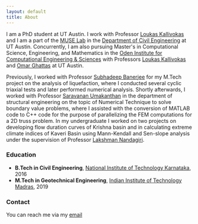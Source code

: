```yaml
---
layout: default
title: About
---
```



I am a PhD student at UT Austin. 
I work with Professor [Loukas Kallivokas](https://www.caee.utexas.edu/prof/kallivokas/) and I am a part of the [MUSE Lab](https://www.caee.utexas.edu/muse/) in the [Department of Civil Engineering](https://www.caee.utexas.edu/) at UT Austin.
Concurrently, I am also pursuing Master's in Computational Science, Engineering, and Mathematics in the [Oden Institute for Computational Engineering & Sciences](https://www.oden.utexas.edu/) with Professors [Loukas Kallivokas](https://www.caee.utexas.edu/prof/kallivokas/) and [Omar Ghattas](https://users.oden.utexas.edu/~omar/) at UT Austin.

Previously, I worked with Professor [Subhadeep Banerjee](https://home.iitm.ac.in/subhadeep/index.htm) for my M.Tech project on the analysis of liquefaction, where I conducted several cyclic triaxial tests and later performed numerical analysis. 
Shortly afterwards, I worked with Professor [Saravanan Umakanthan](https://civil.iitm.ac.in/faculty/saran/) in the department of structural engineering on the topic of Numerical Technique to solve boundary value problems, where I assisted with the conversion of MATLAB code to C++ code for the purpose of parallelizing the FEM computations for a 2D truss problem.
In my undergraduate I worked on two projects on developing flow duration curves of Krishna basin and in calculating extreme climate indices of Kaveri Basin using Mann-Kendall and Sen-slope analysis under the supervision of Professor [Lakshman Nandagiri](https://appmech.nitk.ac.in/faculty/lakshman-nandagiri).

### Education
- **B.Tech in Civil Engineering**, [National Institute of Technology Karnataka](https://www.nitk.ac.in/), 2016
- **M.Tech in Geotechnical Engineering**, [Indian Institute of Technology Madras](https://www.iitm.ac.in/), 2019

### Contact
You can reach me via my [email](mailto:mhkhazi@utexas.edu)


